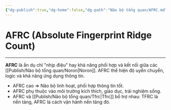 ```yaml
---
{"dg-publish":true,"dg-home":false,"dg-path":"Não bộ tổng quan/AFRC.md","permalink":"/nao-bo-tong-quan/afrc/","dgPassFrontmatter":true,"updated":"2025-01-12T15:19:15.283+07:00"}
---
```


# AFRC (Absolute Fingerprint Ridge Count)
---


**AFRC** là ẩn dụ chỉ "nhịp điệu" hay khả năng phối hợp và kết nối giữa các [[Publish/Não bộ tổng quan/Noron\|Noron]]. AFRC thể hiện độ uyển chuyển, logic và khả năng ứng dụng thông tin.

- AFRC cao ⇒ Não bộ linh hoạt, phối hợp thông tin tốt.
- AFRC phụ thuộc vào môi trường kích thích, giáo dục, trải nghiệm sống.
- AFRC và [[Publish/Não bộ tổng quan/Tfrc\|Tfrc]] bổ trợ nhau: TFRC là nền tảng, AFRC là cách vận hành nền tảng đó.

